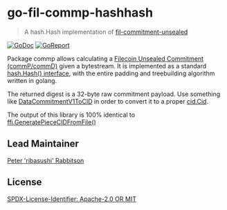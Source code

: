 go-fil-commp-hashhash
=======================

> A hash.Hash implementation of [fil-commitment-unsealed](https://github.com/multiformats/multicodec/blob/master/table.csv#L454)

[![GoDoc](https://godoc.org/github.com/thamaraiselvam/github-api-cli?status.svg)](https://pkg.go.dev/github.com/filecoin-project/go-fil-commp-hashhash)
[![GoReport](https://goreportcard.com/badge/github.com/filecoin-project/go-fil-commp-hashhash)](https://goreportcard.com/report/github.com/filecoin-project/go-fil-commp-hashhash)

Package commp allows calculating a [Filecoin Unsealed Commitment (commP/commD)](https://spec.filecoin.io/#section-systems.filecoin_files.piece.data-representation)
given a bytestream. It is implemented as a standard [hash.Hash() interface](https://pkg.go.dev/hash#Hash),
with the entire padding and treebuilding algorithm written in golang.

The returned digest is a 32-byte raw commitment payload. Use something like [DataCommitmentV1ToCID](https://pkg.go.dev/github.com/filecoin-project/go-fil-commcid#DataCommitmentV1ToCID)
in order to convert it to a proper [cid.Cid](https://pkg.go.dev/github.com/ipfs/go-cid#Cid).

The output of this library is 100% identical to [ffi.GeneratePieceCIDFromFile()](https://github.com/filecoin-project/filecoin-ffi/blob/d82899449741ce19/proofs.go#L177-L196)


## Lead Maintainer
[Peter 'ribasushi' Rabbitson](https://github.com/ribasushi)


## License
[SPDX-License-Identifier: Apache-2.0 OR MIT](LICENSE.md)
